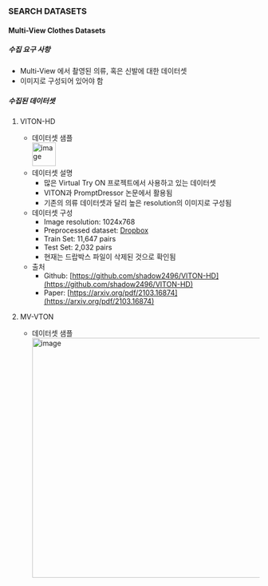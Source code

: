 ### SEARCH DATASETS  

#### Multi-View Clothes Datasets  
##### 수집 요구 사항  
- Multi-View 에서 촬영된 의류, 혹은 신발에 대한 데이터셋  
- 이미지로 구성되어 있어야 함

##### 수집된 데이터셋  
1. VITON-HD
   - 데이터셋 샘플  
     <img width="47" alt="image" src="https://github.com/user-attachments/assets/32aca383-b60a-410d-89a1-73d59ede409d" />
   - 데이터셋 설명
     - 많은 Virtual Try ON 프로젝트에서 사용하고 있는 데이터셋
     - VITON과 PromptDressor 논문에서 활용됨
     - 기존의 의류 데이터셋과 달리 높은 resolution의 이미지로 구성됨
   - 데이터셋 구성
     - Image resolution: 1024x768
     - Preprocessed dataset: [Dropbox](https://www.dropbox.com/s/10bfat0kg4si1bu/zalando-hd-resized.zip?dl=0)
     - Train Set: 11,647 pairs
     - Test Set: 2,032 pairs
     - 현재는 드랍박스 파일이 삭제된 것으로 확인됨
   - 출처
     - Github: [https://github.com/shadow2496/VITON-HD](https://github.com/shadow2496/VITON-HD)
     - Paper: [https://arxiv.org/pdf/2103.16874](https://arxiv.org/pdf/2103.16874)
  
2. MV-VTON
   - 데이터셋 샘플  
     <img width="480" alt="image" src="https://github.com/user-attachments/assets/762e2ade-9053-4e34-a918-715e7da1b23b" />

